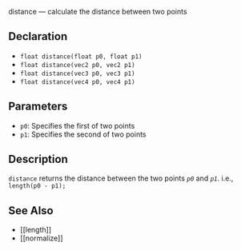 distance — calculate the distance between two points
## Declaration
- ``float distance(float p0, float p1)``
- ``float distance(vec2 p0, vec2 p1)``
- ``float distance(vec3 p0, vec3 p1)``
- ``float distance(vec4 p0, vec4 p1)``
## Parameters
- ``p0``:  Specifies the first of two points
- ``p1``:  Specifies the second of two points
## Description
`distance` returns the distance between the two points _`p0`_ and _`p1`_. i.e., ``length(p0 - p1);``
## See Also
- [[length]]
- [[normalize]]